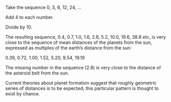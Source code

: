 Take the sequence 0, 3, 6, 12, 24, ...

Add 4 to each number.

Divide by 10.

The resulting sequence, 0.4, 0.7, 1.0, 1.6, 2.8, 5.2, 10.0, 19.6, 38.8
etc, is very close to the sequence of mean distances of the planets from
the sun, expressed as multiples of the earth’s distance from the sun:

0.39, 0.72, 1.00, 1.52, 5.20, 9.54, 19.19

The missing number in the sequence (2.8) is very close to the distance
of the asteroid belt from the sun.

Current theories about planet formation suggest that roughly geometric
series of distances is to be expected; this particular pattern is
thought to exist by chance.
